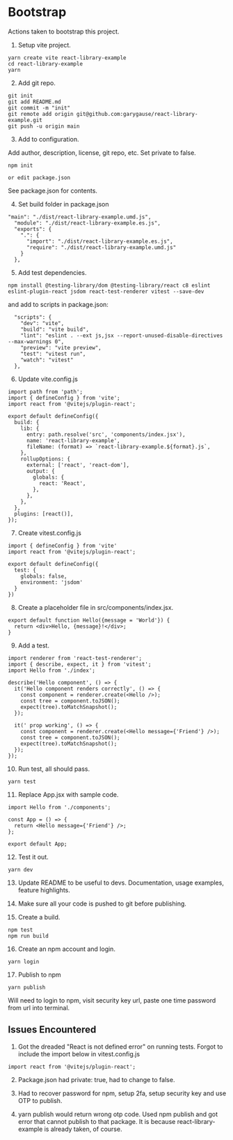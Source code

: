 # Bootstrap

Actions taken to bootstrap this project.

1. Setup vite project.

```
yarn create vite react-library-example
cd react-library-example
yarn
```

2. Add git repo.

```
git init
git add README.md
git commit -m "init"
git remote add origin git@github.com:garygause/react-library-example.git
git push -u origin main
```

3. Add to configuration.

Add author, description, license, git repo, etc. Set private to false.

```
npm init

or edit package.json
```

See package.json for contents.

4. Set build folder in package.json

```
"main": "./dist/react-library-example.umd.js",
  "module": "./dist/react-library-example.es.js",
  "exports": {
    ".": {
      "import": "./dist/react-library-example.es.js",
      "require": "./dist/react-library-example.umd.js"
    }
  },
```

5. Add test dependencies.

```
npm install @testing-library/dom @testing-library/react c8 eslint eslint-plugin-react jsdom react-test-renderer vitest --save-dev
```

and add to scripts in package.json:

```
  "scripts": {
    "dev": "vite",
    "build": "vite build",
    "lint": "eslint . --ext js,jsx --report-unused-disable-directives --max-warnings 0",
    "preview": "vite preview",
    "test": "vitest run",
    "watch": "vitest"
  },
```

6. Update vite.config.js

```
import path from 'path';
import { defineConfig } from 'vite';
import react from '@vitejs/plugin-react';

export default defineConfig({
  build: {
    lib: {
      entry: path.resolve('src', 'components/index.jsx'),
      name: 'react-library-example',
      fileName: (format) => `react-library-example.${format}.js`,
    },
    rollupOptions: {
      external: ['react', 'react-dom'],
      output: {
        globals: {
          react: 'React',
        },
      },
    },
  },
  plugins: [react()],
});
```

7. Create vitest.config.js

```
import { defineConfig } from 'vite'
import react from '@vitejs/plugin-react';

export default defineConfig({
  test: {
    globals: false,
    environment: 'jsdom'
  }
})
```

8. Create a placeholder file in src/components/index.jsx.

```
export default function Hello({message = 'World'}) {
  return <div>Hello, {message}!</div>;
}
```

9. Add a test.

```
import renderer from 'react-test-renderer';
import { describe, expect, it } from 'vitest';
import Hello from './index';

describe('Hello component', () => {
  it('Hello component renders correctly', () => {
    const component = renderer.create(<Hello />);
    const tree = component.toJSON();
    expect(tree).toMatchSnapshot();
  });

  it(' prop working', () => {
    const component = renderer.create(<Hello message={'Friend'} />);
    const tree = component.toJSON();
    expect(tree).toMatchSnapshot();
  });
});
```

10. Run test, all should pass.

```
yarn test
```

11. Replace App.jsx with sample code.

```
import Hello from './components';

const App = () => {
  return <Hello message={'Friend'} />;
};

export default App;
```

12. Test it out.

```
yarn dev
```

13. Update README to be useful to devs. Documentation, usage examples, feature highlights.

14. Make sure all your code is pushed to git before publishing.

15. Create a build.

```
npm test
npm run build
```

16. Create an npm account and login.

```
yarn login
```

17. Publish to npm

```
yarn publish
```

Will need to login to npm, visit security key url, paste one time password from url into terminal.

## Issues Encountered

1. Got the dreaded "React is not defined error" on running tests. Forgot to include the import below in vitest.config.js

```
import react from '@vitejs/plugin-react';
```

2. Package.json had private: true, had to change to false.

3. Had to recover password for npm, setup 2fa, setup security key and use OTP to publish.

4. yarn publish would return wrong otp code. Used npm publish and got error that cannot publish to that package. It is because react-library-example is already taken, of course.
